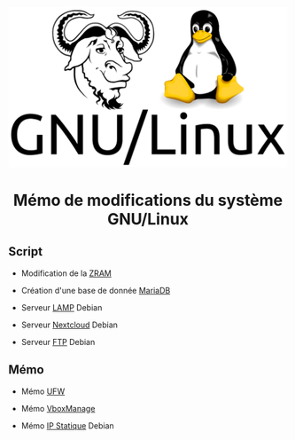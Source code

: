 <img src="./logo.png" />

<h1 align="center">Mémo de modifications du système GNU/Linux</h1>

## Script

- Modification de la [ZRAM](https://github.com/aaaaaaantoine/archlinux-conf/blob/main/zram.sh)

- Création d'une base de donnée [MariaDB](https://github.com/aaaaaaantoine/archlinux-conf/blob/main/mariadb.sh)

- Serveur [LAMP](https://github.com/aaaaaaantoine/archlinux-conf/blob/main/debian-lamp.sh) Debian

- Serveur [Nextcloud](https://github.com/aaaaaaantoine/archlinux-conf/blob/main/nextcloud.sh) Debian

- Serveur [FTP](https://github.com/aaaaaaantoine/archlinux-conf/blob/main/debian-vsftpd.sh) Debian

## Mémo

- Mémo [UFW](https://github.com/aaaaaaantoine/archlinux-conf/blob/main/UFW.md)

- Mémo [VboxManage](https://github.com/aaaaaaantoine/archlinux-conf/blob/main/VboxManage.md)

- Mémo [IP Statique](https://github.com/aaaaaaantoine/archlinux-conf/blob/main/ip-static.md) Debian